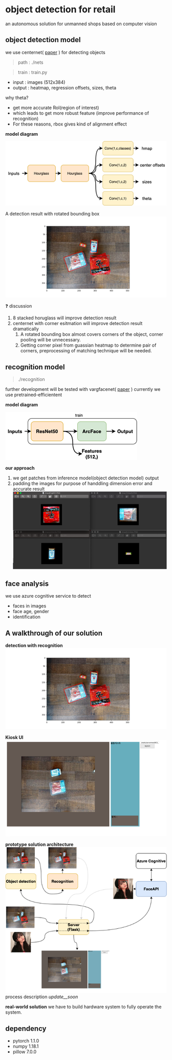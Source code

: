 # object detection for retail
an autonomous solution for unmanned shops based on computer vision

## object detection model
we use centernet( [paper](https://arxiv.org/pdf/1904.08189.pdf)  ) for detecting objects
> path  : ./nets

> train : train.py
* input  : images (512x384)
* output : heatmap, regression offsets, sizes, theta

why theta?
+ get more accurate RoI(region of interest)
+ which leads to get more robust feature (improve performance of recognition)
+ For these reasons, rbox gives kind of alignment effect

**model diagram**

![centernet](https://github.com/SeungyounShin/object_detection_for_retail/blob/master/resource/centernetRot.png?raw=true)

A detection result with rotated bounding box
![test](https://github.com/SeungyounShin/object_detection_for_retail/blob/master/resource/test.png?raw=true)

:question: discussion
1. 8 stacked horuglass will improve detection result
2. centernet with corner esitmation will improve detection result dramatically
    1. A rotated bounding box almost covers corners of the object, corner pooling will be unnecessary.
    2. Getting corner pixel from guassian heatmap to determine pair of corners, preprocessing of matching technique will be needed.

## recognition model
> ./recognition

further development will be tested with vargfacenet( [paper](https://arxiv.org/abs/1910.04985) )
currently we use pretrained-efficientent

**model diagram**

![arcface](https://github.com/SeungyounShin/object_detection_for_retail/blob/master/resource/arcface_infer.png?raw=true)

**our approach**
1. we get patches from inference model(object detection model) output
2. padding the images for purpose of handdling dimension error and accurate result
![patches](https://github.com/SeungyounShin/object_detection_for_retail/blob/master/resource/patches.png?raw=true)

## face analysis
we use azure cognitive service to detect 
+ faces in images
+ face age, gender
+ identification

## A walkthrough of our solution

**detection with recognition**
![final_results](https://github.com/SeungyounShin/object_detection_for_retail/blob/master/resource/final_result.png?raw=true)


**Kiosk UI**
![final_results](https://github.com/SeungyounShin/object_detection_for_retail/blob/master/resource/UI_test.png?raw=true)


**prototype solution architecture**
![full_arch](https://github.com/SeungyounShin/object_detection_for_retail/blob/master/resource/fullsystem.png?raw=true)
process description
_update__soon_

**real-world solution**
we have to build hardware system to fully operate the system.


## dependency
+ pytorch 1.1.0
+ numpy 1.18.1
+ pillow 7.0.0
